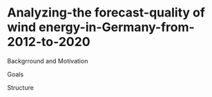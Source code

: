 # Analyzing-the forecast-quality of wind energy-in-Germany-from-2012-to-2020

Backgrround and Motivation

Goals

Structure

